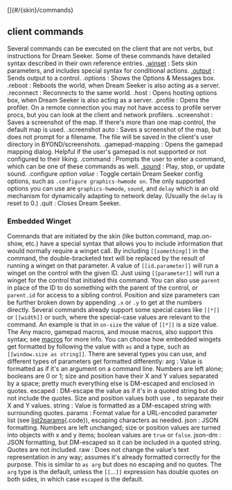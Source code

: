 []{#/{skin}/commands}
  ## client commands
  Several commands can be executed on the client that are not verbs, but
  instructions for Dream Seeker. Some of these commands have detailed
  syntax described in their own reference entries.
  [.winset](ref/%7Bskin%7D/commands/.winset)
  :   Sets skin parameters, and includes special syntax for conditional
      actions.
  [.output](ref/%7Bskin%7D/commands/.output)
  :   Sends output to a control.
  .options
  :   Shows the Options & Messages box.
  .reboot
  :   Reboots the world, when Dream Seeker is also acting as a server.
  .reconnect
  :   Reconnects to the same world.
  .host
  :   Opens hosting options box, when Dream Seeker is also acting as a
      server.
  .profile
  :   Opens the profiler. On a remote connection you may not have access
      to profile server procs, but you can look at the client and network
      profilers.
  .screenshot
  :   Saves a screenshot of the map. If there\'s more than one map
      control, the default map is used.
  .screenshot auto
  :   Saves a screenshot of the map, but does not prompt for a filename.
      The file will be saved in the client\'s user directory in
      BYOND/screenshots.
  .gamepad-mapping
  :   Opens the gamepad mapping dialog. Helpful if the user\'s gamepad is
      not supported or not configured to their liking.
  .command
  :   Prompts the user to enter a command, which can be one of these
      commands as well.
  [.sound](ref/%7Bskin%7D/commands/sound)
  :   Play, stop, or update sound.
  .configure *option* *value*
  :   Toggle certain Dream Seeker config options, such as
      `.configure graphics-hwmode on`. The only supported options you can
      use are `graphics-hwmode`, `sound`, and `delay` which is an old
      mechanism for dynamically adapting to network delay. (Usually the
      `delay` is reset to 0.)
  .quit
  :   Closes Dream Seeker.
  ### Embedded Winget
  Commands that are initiated by the skin (like button.command,
  map.on-show, etc.) have a special syntax that allows you to include
  information that would normally require a winget call. By including
  `[[`*`something`*`]]` in the command, the double-bracketed text will be
  replaced by the result of running a winget on that parameter.
  A value of `[[id.parameter]]` will run a winget on the control with the
  given ID. Just using `[[parameter]]` will run a winget for the control
  that initiated this command. You can also use `parent` in place of the
  ID to do something with the parent of the control, or `parent.id` for
  access to a sibling control. Position and size parameters can be further
  broken down by appending `.x` or `.y` to get at the numbers directly.
  Several commands already support some special cases like `[[*]]` or
  `[[width]]` or such, where the special-case values are relevant to the
  command. An example is that in `on-size` the value of `[[*]]` is a size
  value. The Any macro, gamepad macros, and mouse macros, also support
  this syntax; see [macros](ref/%7Bskin%7D/macros) for more info.
  You can choose how embedded wingets get formatted by following the value
  with `as` and a type, such as `[[window.size as string]]`. There are
  several types you can use, and different types of parameters get
  formatted differently:
  arg
  :   Value is formatted as if it\'s an argument on a command line.
      Numbers are left alone; booleans are 0 or 1; size and position have
      their X and Y values separated by a space; pretty much everything
      else is DM-escaped and enclosed in quotes.
  escaped
  :   DM-escape the value as if it\'s in a quoted string but do not
      include the quotes. Size and position values both use `,` to
      separate their X and Y values.
  string
  :   Value is formatted as a DM-escaped string with surrounding quotes.
  params
  :   Format value for a URL-encoded parameter list (see
      [list2params](ref/proc/list2params){.code}), escaping characters as
      needed.
  json
  :   JSON formatting. Numbers are left unchanged; size or position values
      are turned into objects with x and y items; boolean values are
      `true` or `false`.
  json-dm
  :   JSON formatting, but DM-escaped so it can be included in a quoted
      string. Quotes are not included.
  raw
  :   Does not change the value\'s text representation in any way; assumes
      it\'s already formatted correctly for the purpose. This is similar
      to `as arg` but does no escaping and no quotes.
  The `arg` type is the default, unless the `[[`*\...*`]]` expression has
  double quotes on both sides, in which case `escaped` is the default.